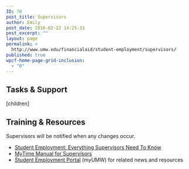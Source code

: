 ```yaml
---
ID: 70
post_title: Supervisors
author: Emily
post_date: 2016-02-22 14:25:33
post_excerpt: ""
layout: page
permalink: >
  http://www.umw.edu/financialaid/student-employment/supervisors/
published: true
wpcf-home-page-grid-inclusion:
  - "0"
---
```

<h2>Tasks &amp; Support</h2>
[children]

<h2>Training &amp; Resources</h2>
Supervisors will be notified when any changes occur.
<ul>
	<li><a href="http://adminfinance.umw.edu/financialaid/files/2015/10/WSSupervisors-100215.pptx">Student Employment: Everything Supervisors Need To Know</a></li>
	<li><a href="http://adminfinance.umw.edu/payroll/files/2014/11/Supervisor-MyTime-Manual-November-2015.pdf">MyTime Manual for Supervisors</a></li>
	<li><a href="https://orgsync.com/129314/chapter">Student Employment Portal</a> (myUMW) for related news and resources</li>
</ul>